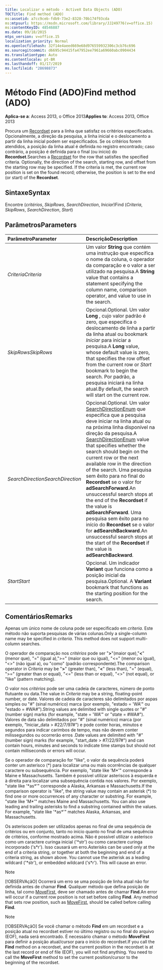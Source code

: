 ```yaml
---
title: Localizar o método - ActiveX Data Objects (ADO)
TOCTitle: Find method (ADO)
ms:assetid: a7cc9ceb-fdb9-73e2-8328-70b174f93cda
ms:mtpsurl: https://msdn.microsoft.com/library/JJ249776(v=office.15)
ms:contentKeyID: 48546887
ms.date: 09/18/2015
mtps_version: v=office.15
localization_priority: Normal
ms.openlocfilehash: 32f14e4aeed669e68d976559932306c3cb76c696
ms.sourcegitcommit: d6695c94415fa47952ee7961a69660abc0904434
ms.translationtype: Auto
ms.contentlocale: pt-BR
ms.lasthandoff: 01/17/2019
ms.locfileid: "28698873"
---
```

# <a name="find-method-ado"></a><span data-ttu-id="371ac-102">Método Find (ADO)</span><span class="sxs-lookup"><span data-stu-id="371ac-102">Find method (ADO)</span></span>

<span data-ttu-id="371ac-103">**Aplica-se a**: Access 2013, o Office 2013</span><span class="sxs-lookup"><span data-stu-id="371ac-103">**Applies to**: Access 2013, Office 2013</span></span>

<span data-ttu-id="371ac-p101">Procura um [Recordset](recordset-object-ado.md) para a linha que satisfaz os critérios especificados. Opcionalmente, a direção da pesquisa, a linha inicial e o deslocamento a partir da linha inicial podem ser especificados. Se os critérios forem atendidos, a posição da linha atual é definida no registro encontrado; caso contrário, a posição é definida para o final (ou início) do **Recordset**.</span><span class="sxs-lookup"><span data-stu-id="371ac-p101">Searches a [Recordset](recordset-object-ado.md) for the row that satisfies the specified criteria. Optionally, the direction of the search, starting row, and offset from the starting row may be specified. If the criteria is met, the current row position is set on the found record; otherwise, the position is set to the end (or start) of the **Recordset**.</span></span>

## <a name="syntax"></a><span data-ttu-id="371ac-107">Sintaxe</span><span class="sxs-lookup"><span data-stu-id="371ac-107">Syntax</span></span>

<span data-ttu-id="371ac-108">Encontre (*critérios*, *SkipRows*, *SearchDirection*, *Iniciar*)</span><span class="sxs-lookup"><span data-stu-id="371ac-108">Find (*Criteria*, *SkipRows*, *SearchDirection*, *Start*)</span></span>

## <a name="parameters"></a><span data-ttu-id="371ac-109">Parâmetros</span><span class="sxs-lookup"><span data-stu-id="371ac-109">Parameters</span></span>

|<span data-ttu-id="371ac-110">Parâmetro</span><span class="sxs-lookup"><span data-stu-id="371ac-110">Parameter</span></span>|<span data-ttu-id="371ac-111">Descrição</span><span class="sxs-lookup"><span data-stu-id="371ac-111">Description</span></span>|
|:--------|:----------|
|<span data-ttu-id="371ac-112">*Criteria*</span><span class="sxs-lookup"><span data-stu-id="371ac-112">*Criteria*</span></span> |<span data-ttu-id="371ac-113">Um valor **String** que contém uma instrução que especifica o nome da coluna, o operador da comparação e o valor a ser utilizado na pesquisa.</span><span class="sxs-lookup"><span data-stu-id="371ac-113">A **String** value that contains a statement specifying the column name, comparison operator, and value to use in the search.</span></span>|
|<span data-ttu-id="371ac-114">*SkipRows*</span><span class="sxs-lookup"><span data-stu-id="371ac-114">*SkipRows*</span></span> |<span data-ttu-id="371ac-115">Opcional.</span><span class="sxs-lookup"><span data-stu-id="371ac-115">Optional.</span></span> <span data-ttu-id="371ac-116">Um valor **Long** , cujo valor padrão é zero, que especifica o deslocamento de linha a partir da linha atual ou bookmark *Iniciar* para iniciar a pesquisa.</span><span class="sxs-lookup"><span data-stu-id="371ac-116">A **Long** value, whose default value is zero, that specifies the row offset from the current row or *Start* bookmark to begin the search.</span></span> <span data-ttu-id="371ac-117">Por padrão, a pesquisa iniciará na linha atual.</span><span class="sxs-lookup"><span data-stu-id="371ac-117">By default, the search will start on the current row.</span></span>|
|<span data-ttu-id="371ac-118">*SearchDirection*</span><span class="sxs-lookup"><span data-stu-id="371ac-118">*SearchDirection*</span></span> |<span data-ttu-id="371ac-119">Opcional.</span><span class="sxs-lookup"><span data-stu-id="371ac-119">Optional.</span></span> <span data-ttu-id="371ac-120">Um valor [SearchDirectionEnum](searchdirectionenum.md) que especifica que a pesquisa deve iniciar na linha atual ou na próxima linha disponível na direção da pesquisa.</span><span class="sxs-lookup"><span data-stu-id="371ac-120">A [SearchDirectionEnum](searchdirectionenum.md) value that specifies whether the search should begin on the current row or the next available row in the direction of the search.</span></span> <span data-ttu-id="371ac-121">Uma pesquisa sem êxito para no final do **Recordset** se o valor for **adSearchForward**.</span><span class="sxs-lookup"><span data-stu-id="371ac-121">An unsuccessful search stops at the end of the **Recordset** if the value is **adSearchForward**.</span></span> <span data-ttu-id="371ac-122">Uma pesquisa sem êxito para no início do **Recordset** se o valor for **adSearchBackward**.</span><span class="sxs-lookup"><span data-stu-id="371ac-122">An unsuccessful search stops at the start of the **Recordset** if the value is **adSearchBackward**.</span></span>|
|<span data-ttu-id="371ac-123">*Start*</span><span class="sxs-lookup"><span data-stu-id="371ac-123">*Start*</span></span> |<span data-ttu-id="371ac-p104">Opcional. Um indicador **Variant** que funciona como a posição inicial da pesquisa.</span><span class="sxs-lookup"><span data-stu-id="371ac-p104">Optional. A **Variant** bookmark that functions as the starting position for the search.</span></span>|

## <a name="remarks"></a><span data-ttu-id="371ac-126">Comentários</span><span class="sxs-lookup"><span data-stu-id="371ac-126">Remarks</span></span>

<span data-ttu-id="371ac-p105">Apenas um único nome de coluna pode ser especificado em *criteria*. Este método não suporta pesquisas de várias colunas.</span><span class="sxs-lookup"><span data-stu-id="371ac-p105">Only a single-column name may be specified in *criteria*. This method does not support multi-column searches.</span></span>

<span data-ttu-id="371ac-129">O operador de comparação nos *critérios* pode ser "**\>**"(maior que),"**\<**"(menor que), "=" (igual a),"\>=" (maior que ou igual), "\<=" (menor ou igual), "\<\>" (não igual a), ou "como" (padrão correspondente).</span><span class="sxs-lookup"><span data-stu-id="371ac-129">The comparison operator in *Criteria* may be "**\>**" (greater than), "**\<**" (less than), "=" (equal), "\>=" (greater than or equal), "\<=" (less than or equal), "\<\>" (not equal), or "like" (pattern matching).</span></span>

<span data-ttu-id="371ac-130">O valor nos *critérios* pode ser uma cadeia de caracteres, número de ponto flutuante ou data.</span><span class="sxs-lookup"><span data-stu-id="371ac-130">The value in *Criteria* may be a string, floating-point number, or date.</span></span> <span data-ttu-id="371ac-131">Valores de cadeia de caracteres são delimitados por aspas simples ou "\#" (sinal numérico) marca (por exemplo, "estado = 'WA'" ou "estado = \#WA\#").</span><span class="sxs-lookup"><span data-stu-id="371ac-131">String values are delimited with single quotes or "\#" (number sign) marks (for example, "state = 'WA'" or "state = \#WA\#").</span></span> <span data-ttu-id="371ac-132">Valores de data são delimitados por "\#" (sinal numérico) marca (por exemplo, "Iniciar\_data \> \#22/7/97\#") e pode conter horas, minutos e segundos para indicar carimbos de tempo, mas não devem conter milissegundos ou ocorrerão erros .</span><span class="sxs-lookup"><span data-stu-id="371ac-132">Date values are delimited with "\#" (number sign) marks (for example, "start\_date \> \#7/22/97\#") and can contain hours, minutes and seconds to indicate time stamps but should not contain milliseconds or errors will occur.</span></span>

<span data-ttu-id="371ac-p107">Se o operador de comparação for "like", o valor da sequência poderá conter um asterisco (\*) para localizar uma ou mais ocorrências de qualquer caractere ou subsequência. Por exemplo, "state like 'M\*'" corresponde a Maine e Massachusetts. Também é possível utilizar asteriscos à esquerda e à direita para localizar uma subsequência contida nos valores. Por exemplo, "state like '\*as\*'" corresponde a Alaska, Arkansas e Massachusetts.</span><span class="sxs-lookup"><span data-stu-id="371ac-p107">If the comparison operator is "like", the string value may contain an asterisk (\*) to find one or more occurrences of any character or substring. For example, "state like 'M\*'" matches Maine and Massachusetts. You can also use leading and trailing asterisks to find a substring contained within the values. For example, "state like '\*as\*'" matches Alaska, Arkansas, and Massachusetts.</span></span>

<span data-ttu-id="371ac-p108">Os asteriscos podem ser utilizados apenas no final de uma sequência de critérios ou em conjunto, tanto no início quanto no final de uma sequência de critérios, conforme mostrado acima. Não é possível utilizar o asterisco como um caractere curinga inicial ('\*str') ou como caractere curinga incorporado ('s\*r'). Isso causará um erro.</span><span class="sxs-lookup"><span data-stu-id="371ac-p108">Asterisks can be used only at the end of a criteria string, or together at both the beginning and end of a criteria string, as shown above. You cannot use the asterisk as a leading wildcard ('\*str'), or embedded wildcard ('s\*r'). This will cause an error.</span></span>

> [!NOTE]
> <span data-ttu-id="371ac-p109">[!OBSERVAçãO] Ocorrerá um erro se uma posição de linha atual não for definida antes de chamar **Find**. Qualquer método que defina posição de linha, tal como [MoveFirst](movefirst-movelast-movenext-and-moveprevious-methods-ado.md), deve ser chamado antes de chamar **Find**.</span><span class="sxs-lookup"><span data-stu-id="371ac-p109">An error will occur if a current row position is not set before calling **Find**. Any method that sets row position, such as [MoveFirst](movefirst-movelast-movenext-and-moveprevious-methods-ado.md), should be called before calling **Find**.</span></span>

> [!NOTE]
> <span data-ttu-id="371ac-p110">[!OBSERVAçãO] Se você chamar o método **Find** em um recordset e a posição atual no recordset estiver no último registro ou no final do arquivo (EOF), nada será encontrado. É necessário chamar o método **MoveFirst** para definir a posição atual/cursor para o início do recordset.</span><span class="sxs-lookup"><span data-stu-id="371ac-p110">If you call the **Find** method on a recordset, and the current position in the recordset is at the last record or end of file (EOF), you will not find anything. You need to call the **MoveFirst** method to set the current position/cursor to the beginning of the recordset.</span></span>


